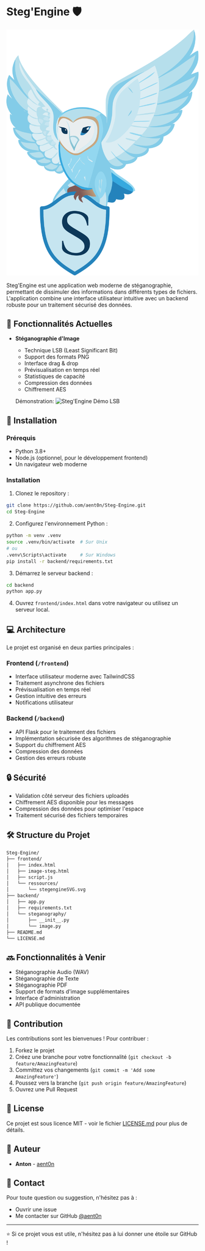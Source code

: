 # Steg'Engine 🛡️

![Steg'Engine Logo](frontend/ressources/stegengineSVG.svg)

Steg'Engine est une application web moderne de stéganographie, permettant de dissimuler des informations dans différents types de fichiers. L'application combine une interface utilisateur intuitive avec un backend robuste pour un traitement sécurisé des données.

## 🌟 Fonctionnalités Actuelles

- **Stéganographie d'Image**
  - Technique LSB (Least Significant Bit)
  - Support des formats PNG
  - Interface drag & drop
  - Prévisualisation en temps réel
  - Statistiques de capacité
  - Compression des données
  - Chiffrement AES
 
  Démonstration:
  ![Steg'Engine Démo LSB](frontend/ressources/demoVideo.p4)

## 🚀 Installation

### Prérequis
- Python 3.8+
- Node.js (optionnel, pour le développement frontend)
- Un navigateur web moderne

### Installation

1. Clonez le repository :
```bash
git clone https://github.com/aent0n/Steg-Engine.git
cd Steg-Engine
```

2. Configurez l'environnement Python :
```bash
python -m venv .venv
source .venv/bin/activate  # Sur Unix
# ou
.venv\Scripts\activate     # Sur Windows
pip install -r backend/requirements.txt
```

3. Démarrez le serveur backend :
```bash
cd backend
python app.py
```

4. Ouvrez `frontend/index.html` dans votre navigateur ou utilisez un serveur local.

## 💻 Architecture

Le projet est organisé en deux parties principales :

### Frontend (`/frontend`)
- Interface utilisateur moderne avec TailwindCSS
- Traitement asynchrone des fichiers
- Prévisualisation en temps réel
- Gestion intuitive des erreurs
- Notifications utilisateur

### Backend (`/backend`)
- API Flask pour le traitement des fichiers
- Implémentation sécurisée des algorithmes de stéganographie
- Support du chiffrement AES
- Compression des données
- Gestion des erreurs robuste

## 🔒 Sécurité

- Validation côté serveur des fichiers uploadés
- Chiffrement AES disponible pour les messages
- Compression des données pour optimiser l'espace
- Traitement sécurisé des fichiers temporaires

## 🛠️ Structure du Projet
```
Steg-Engine/
├── frontend/
│   ├── index.html
│   ├── image-steg.html
│   ├── script.js
│   └── ressources/
│       └── stegengineSVG.svg
├── backend/
│   ├── app.py
│   ├── requirements.txt
│   └── steganography/
│       ├── __init__.py
│       └── image.py
├── README.md
└── LICENSE.md
```

## 🔜 Fonctionnalités à Venir

- Stéganographie Audio (WAV)
- Stéganographie de Texte
- Stéganographie PDF
- Support de formats d'image supplémentaires
- Interface d'administration
- API publique documentée

## 👥 Contribution

Les contributions sont les bienvenues ! Pour contribuer :

1. Forkez le projet
2. Créez une branche pour votre fonctionnalité (`git checkout -b feature/AmazingFeature`)
3. Committez vos changements (`git commit -m 'Add some AmazingFeature'`)
4. Poussez vers la branche (`git push origin feature/AmazingFeature`)
5. Ouvrez une Pull Request

## 📝 License

Ce projet est sous licence MIT - voir le fichier [LICENSE.md](LICENSE.md) pour plus de détails.

## 👤 Auteur

- **Anton** - [aent0n](https://github.com/aent0n)

## 📧 Contact

Pour toute question ou suggestion, n'hésitez pas à :
- Ouvrir une issue
- Me contacter sur GitHub [@aent0n](https://github.com/aent0n)

---
⭐ Si ce projet vous est utile, n'hésitez pas à lui donner une étoile sur GitHub !
